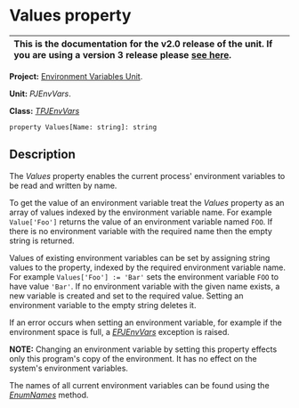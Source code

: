 # Values property #

| This is the documentation for the **v2.0** release of the unit. If you are using a **version 3** release please [see here](http://wiki.delphidabbler.com/index.php/Docs/TPJEnvVarsValues). |
|:-------------------------------------------------------------------------------------------------------------------------------------------------------------------------------------------|

**Project:** [Environment Variables Unit](EnvironmentVariablesUnit.md).

**Unit:** _PJEnvVars_.

**Class:** _[TPJEnvVars](TPJEnvVars.md)_

```
property Values[Name: string]: string
```

## Description ##

The _Values_ property enables the current process' environment variables to be read and written by name.

To get the value of an environment variable treat the _Values_ property as an array of values indexed by the environment variable name. For example `Value['Foo']` returns the value of an environment variable named `FOO`. If there is no environment variable with the required name then the empty string is returned.

Values of existing environment variables can be set by assigning string values to the property, indexed by the required environment variable name. For example `Values['Foo'] := 'Bar'` sets the environment variable `FOO` to have value `'Bar'`. If no environment variable with the given name exists, a new variable is created and set to the required value. Setting an environment variable to the empty string deletes it.

If an error occurs when setting an environment variable, for example if the environment space is full, a _[EPJEnvVars](EPJEnvVars.md)_ exception is raised.

**NOTE:** Changing an environment variable by setting this property effects only this program's copy of the environment. It has no effect on the system's environment variables.

The names of all current environment variables can be found using the _[EnumNames](TPJEnvVarsEnumNames.md)_ method.